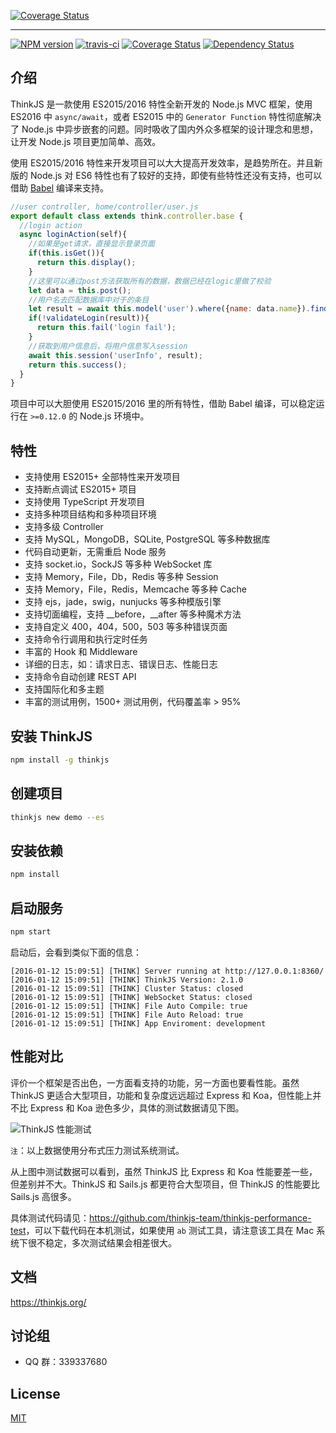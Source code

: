 [![Coverage Status](https://p.ssl.qhimg.com/d/inn/e270ec1e/logo_large.jpg)](https://thinkjs.org/)

-----

[![NPM version](https://img.shields.io/npm/v/thinkjs.svg?style=flat-square)](http://badge.fury.io/js/thinkjs)
[![travis-ci](https://img.shields.io/travis/75team/thinkjs.svg?style=flat-square)](https://travis-ci.org/75team/thinkjs)
[![Coverage Status](https://img.shields.io/coveralls/75team/thinkjs.svg?style=flat-square)](https://coveralls.io/github/75team/thinkjs)
[![Dependency Status](https://david-dm.org/75team/thinkjs.svg)](https://david-dm.org/75team/thinkjs)


## 介绍

ThinkJS 是一款使用 ES2015/2016 特性全新开发的 Node.js MVC 框架，使用 ES2016 中 `async/await`，或者 ES2015 中的 `Generator Function` 特性彻底解决了 Node.js 中异步嵌套的问题。同时吸收了国内外众多框架的设计理念和思想，让开发 Node.js 项目更加简单、高效。

使用 ES2015/2016 特性来开发项目可以大大提高开发效率，是趋势所在。并且新版的 Node.js 对 ES6 特性也有了较好的支持，即使有些特性还没有支持，也可以借助 [Babel](http://babeljs.io/) 编译来支持。


```js
//user controller, home/controller/user.js
export default class extends think.controller.base {
  //login action
  async loginAction(self){
    //如果是get请求，直接显示登录页面
    if(this.isGet()){
      return this.display();
    }
    //这里可以通过post方法获取所有的数据，数据已经在logic里做了校验
    let data = this.post();
    //用户名去匹配数据库中对于的条目
    let result = await this.model('user').where({name: data.name}).find();
    if(!validateLogin(result)){
      return this.fail('login fail');
    }
    //获取到用户信息后，将用户信息写入session
    await this.session('userInfo', result);
    return this.success();
  }
}
```


项目中可以大胆使用 ES2015/2016 里的所有特性，借助 Babel 编译，可以稳定运行在 `>=0.12.0` 的 Node.js 环境中。

## 特性

* 支持使用 ES2015+ 全部特性来开发项目
* 支持断点调试 ES2015+ 项目
* 支持使用 TypeScript 开发项目
* 支持多种项目结构和多种项目环境
* 支持多级 Controller
* 支持 MySQL，MongoDB，SQLite, PostgreSQL 等多种数据库
* 代码自动更新，无需重启 Node 服务
* 支持 socket.io，SockJS 等多种 WebSocket 库
* 支持 Memory，File，Db，Redis 等多种 Session
* 支持 Memory，File，Redis，Memcache 等多种 Cache
* 支持 ejs，jade，swig，nunjucks 等多种模版引擎
* 支持切面编程，支持 __before，__after 等多种魔术方法
* 支持自定义 400，404，500，503 等多种错误页面
* 支持命令行调用和执行定时任务
* 丰富的 Hook 和 Middleware
* 详细的日志，如：请求日志、错误日志、性能日志
* 支持命令自动创建 REST API
* 支持国际化和多主题
* 丰富的测试用例，1500+ 测试用例，代码覆盖率 > 95%


## 安装 ThinkJS

```sh
npm install -g thinkjs
```

## 创建项目

```sh
thinkjs new demo --es
```

## 安装依赖

```sh
npm install
```

## 启动服务

```sh
npm start
```

启动后，会看到类似下面的信息：

```text
[2016-01-12 15:09:51] [THINK] Server running at http://127.0.0.1:8360/
[2016-01-12 15:09:51] [THINK] ThinkJS Version: 2.1.0
[2016-01-12 15:09:51] [THINK] Cluster Status: closed
[2016-01-12 15:09:51] [THINK] WebSocket Status: closed
[2016-01-12 15:09:51] [THINK] File Auto Compile: true
[2016-01-12 15:09:51] [THINK] File Auto Reload: true
[2016-01-12 15:09:51] [THINK] App Enviroment: development
```

## 性能对比

评价一个框架是否出色，一方面看支持的功能，另一方面也要看性能。虽然 ThinkJS 更适合大型项目，功能和复杂度远远超过 Express 和 Koa，但性能上并不比 Express 和 Koa 逊色多少，具体的测试数据请见下图。

![ThinkJS 性能测试](https://p.ssl.qhimg.com/t018bc14974bff742de.jpg)

`注`：以上数据使用分布式压力测试系统测试。


从上图中测试数据可以看到，虽然 ThinkJS 比 Express 和 Koa 性能要差一些，但差别并不大。ThinkJS 和 Sails.js 都更符合大型项目，但 ThinkJS 的性能要比 Sails.js 高很多。

具体测试代码请见：<https://github.com/thinkjs-team/thinkjs-performance-test>，可以下载代码在本机测试，如果使用 `ab` 测试工具，请注意该工具在 Mac 系统下很不稳定，多次测试结果会相差很大。

## 文档

<https://thinkjs.org/>

## 讨论组

* QQ 群：339337680

## License

[MIT](https://github.com/75team/thinkjs/blob/master/LICENSE)
